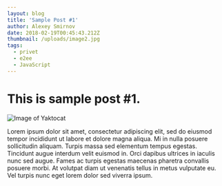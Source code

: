 ```yaml
---
layout: blog
title: 'Sample Post #1'
author: Alexey Smirnov
date: 2018-02-19T00:45:43.212Z
thumbnail: /uploads/image2.jpg
tags:
  - privet
  - e2ee
  - JavaScript
---
```

# This is sample post #1.

![Image of Yaktocat](/uploads/image3.jpg)

Lorem ipsum dolor sit amet, consectetur adipiscing elit, sed do eiusmod tempor incididunt ut labore et dolore magna aliqua. Mi in nulla posuere sollicitudin aliquam. Turpis massa sed elementum tempus egestas. Tincidunt augue interdum velit euismod in. Orci dapibus ultrices in iaculis nunc sed augue. Fames ac turpis egestas maecenas pharetra convallis posuere morbi. At volutpat diam ut venenatis tellus in metus vulputate eu. Vel turpis nunc eget lorem dolor sed viverra ipsum.

